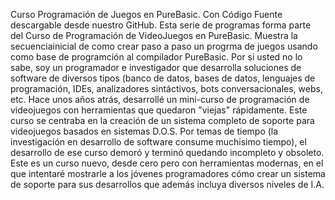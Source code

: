 Curso Programación de Juegos en PureBasic. Con Código Fuente descargable desde nuestro GitHub. Esta serie de programas forma parte del Curso de Programación de VideoJuegos en PureBasic. Muestra la secuenciainicial de como crear paso a paso un progrma de juegos usando como base de programción al compilador PureBasic. Por si usted no lo sabe, soy un programador e investigador que desarrolla soluciones de software de diversos tipos (banco de datos, bases de datos, lenguajes de programación, IDEs, analizadores sintáctivos, bots conversacionales, webs, etc. Hace unos años atrás, desarrollé un mini-curso de programación de videojuegos con herramientas que quedaron "viejas" rápidamente. Este curso se centraba en la creación de un sistema completo de soporte para videojuegos basados en sistemas D.O.S. Por temas de tiempo (la investigación en desarrollo de software consume muchisimo tiempo), el desarrollo de ese curso demoró y terminó quedando incompleto y obsoleto. Este es un curso nuevo, desde cero pero con herramientas modernas, en el que intentaré mostrarle a los jóvenes programadores cómo crear un sistema de soporte para sus desarrollos que además incluya diversos niveles de I.A.
